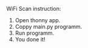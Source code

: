 WiFi Scan instruction:

1. Open thonny app.
2. Coppy main.py programm.
3. Run programm.
4. You done it!
